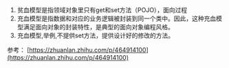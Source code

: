 1. 贫血模型是指领域对象里只有get和set方法（POJO），面向过程
2. 充血模型是指数据和对应的业务逻辑被封装到同一个类中。因此，这种充血模型满足面向对象的封装特性，是典型的面向对象编程风格。
3. 充血模型,举例,不提供set方法，提供设计好的修改的方法。

参考：
[https://zhuanlan.zhihu.com/p/464914100](https://zhuanlan.zhihu.com/p/464914100)